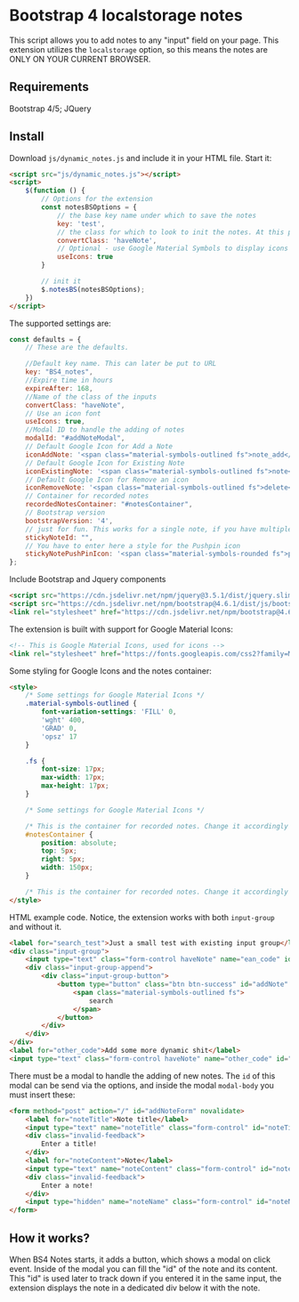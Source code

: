 # Bootstrap 4 localstorage notes

This script allows you to add notes to any "input" field on your page. This extension utilizes the ```localstorage``` option, so this means the notes are ONLY ON YOUR CURRENT BROWSER.

## Requirements

Bootstrap 4/5; JQuery

## Install

Download ```js/dynamic_notes.js``` and include it in your HTML file. Start it:

```html
<script src="js/dynamic_notes.js"></script>
<script>
    $(function () {
        // Options for the extension
        const notesBSOptions = {
            // the base key name under which to save the notes
            key: 'test',
            // the class for which to look to init the notes. At this point ths MUST by input
            convertClass: 'haveNote',
            // Optional - use Google Material Symbols to display icons
            useIcons: true
        }

        // init it
        $.notesBS(notesBSOptions);
    })
</script>
```

The supported settings are:

```javascript
const defaults = {
    // These are the defaults.

    //Default key name. This can later be put to URL
    key: "BS4_notes",
    //Expire time in hours
    expireAfter: 168,
    //Name of the class of the inputs
    convertClass: "haveNote",
    // Use an icon font
    useIcons: true,
    //Modal ID to handle the adding of notes
    modalId: "#addNoteModal",
    // Default Google Icon for Add a Note
    iconAddNote: '<span class="material-symbols-outlined fs">note_add</span>',
    // Default Google Icon for Existing Note
    iconExistingNote: '<span class="material-symbols-outlined fs">note</span>',
    // Default Google Icon for Remove an icon
    iconRemoveNote: '<span class="material-symbols-outlined fs">delete</span>',
    // Container for recorded notes
    recordedNotesContainer: "#notesContainer",
    // Bootstrap version
    bootstrapVersion: '4',
    // just for fun. This works for a single note, if you have multiple inputs with notes, remove this
    stickyNoteId: "",
    // You have to enter here a style for the Pushpin icon
    stickyNotePushPinIcon: '<span class="material-symbols-rounded fs">push_pin</span>',
};
```

Include Bootstrap and Jquery components

```html
<script src="https://cdn.jsdelivr.net/npm/jquery@3.5.1/dist/jquery.slim.min.js" integrity="sha384-DfXdz2htPH0lsSSs5nCTpuj/zy4C+OGpamoFVy38MVBnE+IbbVYUew+OrCXaRkfj" crossorigin="anonymous"></script>
<script src="https://cdn.jsdelivr.net/npm/bootstrap@4.6.1/dist/js/bootstrap.bundle.min.js" integrity="sha384-fQybjgWLrvvRgtW6bFlB7jaZrFsaBXjsOMm/tB9LTS58ONXgqbR9W8oWht/amnpF" crossorigin="anonymous"></script>
<link rel="stylesheet" href="https://cdn.jsdelivr.net/npm/bootstrap@4.6.1/dist/css/bootstrap.min.css" integrity="sha384-zCbKRCUGaJDkqS1kPbPd7TveP5iyJE0EjAuZQTgFLD2ylzuqKfdKlfG/eSrtxUkn" crossorigin="anonymous">
```

The extension is built with support for Google Material Icons:

```html
<!-- This is Google Material Icons, used for icons -->
<link rel="stylesheet" href="https://fonts.googleapis.com/css2?family=Material+Symbols+Outlined"/>
```

Some styling for Google Icons and the notes container:

```html
<style>
    /* Some settings for Google Material Icons */
    .material-symbols-outlined {
        font-variation-settings: 'FILL' 0,
        'wght' 400,
        'GRAD' 0,
        'opsz' 17
    }

    .fs {
        font-size: 17px;
        max-width: 17px;
        max-height: 17px;
    }

    /* Some settings for Google Material Icons */

    /* This is the container for recorded notes. Change it accordingly */
    #notesContainer {
        position: absolute;
        top: 5px;
        right: 5px;
        width: 150px;
    }

    /* This is the container for recorded notes. Change it accordingly */
</style>
```

HTML example code. Notice, the extension works with both ```input-group``` and without it.

```html
<label for="search_test">Just a small test with existing input group</label>
<div class="input-group">
    <input type="text" class="form-control haveNote" name="ean_code" id="search_test"/>
    <div class="input-group-append">
        <div class="input-group-button">
            <button type="button" class="btn btn-success" id="addNote" data-toggle="modal" data-target="#addNoteModal">
                <span class="material-symbols-outlined fs">
                    search
                </span>
            </button>
        </div>
    </div>
</div>
<label for="other_code">Add some more dynamic shit</label>
<input type="text" class="form-control haveNote" name="other_code" id="other_code" data-note-title="Dynamic note"/>
```

There must be a modal to handle the adding of new notes. The ```id``` of this modal can be send via the options, and inside the modal ```modal-body``` you must insert these:

```html
<form method="post" action="/" id="addNoteForm" novalidate>
    <label for="noteTitle">Note title</label>
    <input type="text" name="noteTitle" class="form-control" id="noteTitle" required/>
    <div class="invalid-feedback">
        Enter a title!
    </div>
    <label for="noteContent">Note</label>
    <input type="text" name="noteContent" class="form-control" id="noteContent" required/>
    <div class="invalid-feedback">
        Enter a note!
    </div>
    <input type="hidden" name="noteName" class="form-control" id="noteName"/>
</form>
```

## How it works?

When BS4 Notes starts, it adds a button, which shows a modal on click event. Inside of the modal you can fill the "id" of the note and its content. This "id" is used later to track down if you entered it in the same input, the extension displays the note in a dedicated div below it with the note.